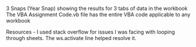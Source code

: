 
3 Snaps (Year Snap) showing the results for 3 tabs of data in the workbook
The VBA Assignment Code.vb file has the entire VBA code applicable to any workbook

Resources - I used stack overflow for issues I was facing with looping through sheets. The ws.activate line helped resolve it. 
